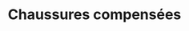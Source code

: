 ---
layout: "product-page"
id: "134"
product_id: "134"
external_product_id: "616467434"
title: "Chaussures compensées "
description: "Neuf avec étiquette "
size: ""
brand: ""
label: "Bata"
price_numeric: "20.0"
price_numeric_discounted: "20.0"
currency: "€"
user_updated_at_ts: ""
category: "Vetements"
isdiscounted: "False"
isnew: "True"
isbestseller: "False"
images: [ "https://images.vinted.net/thumbs/f800/01_008e3_Sduqd18FurFRXa7Ws3EZU9zo.jpeg?1600592197-6307a2eeb64086f65eb2e6ea08246592c3ca1edb" ]
---